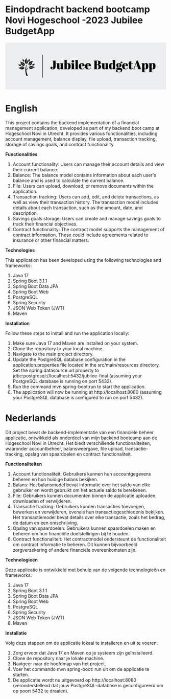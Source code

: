 # Eindopdracht backend bootcamp Novi Hogeschool -2023 Jubilee BudgetApp
![Jubilee BudgetApp logo](./src/assets/logo.png)

<!-- TODO: toevoegen endpoints  -->
# English

This project contains the backend implementation of a financial management application, developed as part of my backend boot camp at Hogeschool Novi in Utrecht. It provides various functionalities, including account management, balance display, file upload, transaction tracking, storage of savings goals, and contract functionality.

**Functionalities**

1. Account functionality: Users can manage their account details and view their current balance.
2. Balance: The balance model contains information about each user's balance and is used to calculate the current balance.
3. File: Users can upload, download, or remove documents within the application.
4. Transaction tracking: Users can add, edit, and delete transactions, as well as view their transaction history. The transaction model includes details about each transaction, such as the amount, date, and description.
5. Savings goals storage: Users can create and manage savings goals to track their financial objectives.
6. Contract functionality: The contract model supports the management of contract information. These could include agreements related to insurance or other financial matters.






**Technologies**

This application has been developed using the following technologies and frameworks:

1. Java 17
2. Spring Boot 3.1.1
3. Spring Boot Data JPA
4. Spring Boot Web
5. PostgreSQL
6. Spring Security
7. JSON Web Token (JWT)
8. Maven


**Installation**

Follow these steps to install and run the application locally:

1. Make sure Java 17 and Maven are installed on your system.
2. Clone the repository to your local machine.
3. Navigate to the main project directory.
4. Update the PostgreSQL database configuration in the application.properties file located in the src/main/resources directory. Set the spring.datasource.url property to jdbc:postgresql://localhost:5432/jubilee-final (assuming your PostgreSQL database is running on port 5432).
5. Run the command mvn spring-boot:run to start the application.
6. The application will now be running at http://localhost:8080 (assuming your PostgreSQL database is configured to run on port 5432).


# Nederlands


Dit project bevat de backend-implementatie van een financiële beheer applicatie, ontwikkeld als onderdeel van mijn backend bootcamp aan de Hogeschool Novi in Utrecht. Het biedt verschillende functionaliteiten, waaronder accountbeheer, balansweergave, file upload, transactie-tracking, opslag van spaardoelen en contract functionaliteit.

**Functionaliteiten**

1. Account functionaliteit: Gebruikers kunnen hun accountgegevens beheren en hun huidige balans bekijken.
2. Balans: Het balansmodel bevat informatie over het saldo van elke gebruiker en wordt gebruikt om het actuele saldo te berekenen.
3. File: Gebruikers kunnen documenten binnen de applicatie uploaden, downloaden of verwijderen.
4. Transactie tracking: Gebruikers kunnen transacties toevoegen, bewerken en verwijderen, evenals hun transactiegeschiedenis bekijken. Het transactiemodel bevat details over elke transactie, zoals het bedrag, de datum en een omschrijving.
5. Opslag van spaardoelen: Gebruikers kunnen spaardoelen maken en beheren om hun financiële doelstellingen bij te houden.
6. Contract functionaliteit: Het contractmodel ondersteunt de functionaliteit om contract informatie te beheren. Dit kunnen bijvoorbeeld zorgverzekering of andere financiële overeenkomsten zijn.


**Technologieën**

Deze applicatie is ontwikkeld met behulp van de volgende technologieën en frameworks:

1. Java 17
2. Spring Boot 3.1.1
3. Spring Boot Data JPA
4. Spring Boot Web
5. PostgreSQL
6. Spring Security
7. JSON Web Token (JWT)
8. Maven


**Installatie**

Volg deze stappen om de applicatie lokaal te installeren en uit te voeren:

1. Zorg ervoor dat Java 17 en Maven op je systeem zijn geïnstalleerd.
2. Clone de repository naar je lokale machine.
3. Navigeer naar de hoofdmap van het project.
4. Voer het commando mvn spring-boot: run uit om de applicatie te starten.
5. De applicatie wordt nu uitgevoerd op http://localhost:8080 (veronderstellend dat jouw PostgreSQL-database is geconfigureerd om op poort 5432 te draaien).